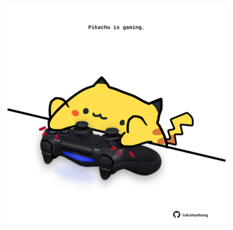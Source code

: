 <!-- built at 26/04/2025, 08:00:36 UTC -->
<p align="center">
  <img width="500" height="500" src="./ReadmeImage.svg">
</p>
